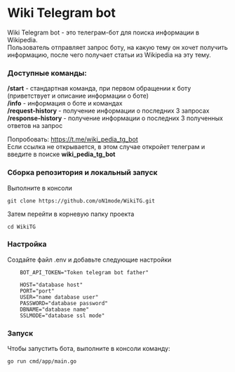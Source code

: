 # Wiki Telegram bot

Wiki Telegram bot - это телеграм-бот для поиска информации в Wikipedia.  
Пользователь отправляет запрос боту, на какую тему он хочет получить информацию, после чего получает статьи из Wikipedia на эту тему.

### Доступные команды:

**/start** - стандартная команда, при первом обращении к боту (приветствует и описание информации о боте)  
**/info** - информация о боте и командах  
**/request-history** - получение информации о последних 3 запросах  
**/response-history** - получение информации о последних 3 полученных ответов на запрос

Попробовать: https://t.me/wiki_pedia_tg_bot  
Если ссылка не открывается, в этом случае откройет телеграм и введите в поиске **wiki_pedia_tg_bot**

### Сборка репозитория и локальный запуск

Выполните в консоли

```Console
git clone https://github.com/oN1mode/WikiTG.git
```

Затем перейти в корневую папку проекта

```Console
cd WikiTG
```

### Настройка

Создайте файл .env и добавьте следующие настройки

```
    BOT_API_TOKEN="Token telegram bot father"

    HOST="database host"
    PORT="port"
    USER="name database user"
    PASSWORD="database password"
    DBNAME="database name"
    SSLMODE="database ssl mode"
```

### Запуск

Чтобы запустить бота, выполните в консоли команду:

```Console
go run cmd/app/main.go
```
